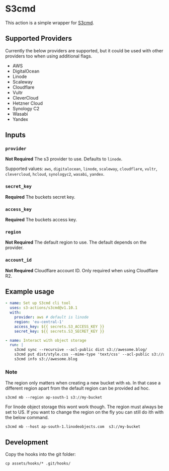 # S3cmd

This action is a simple wrapper for [S3cmd](https://github.com/s3tools/s3cmd).

## Supported Providers

Currently the below providers are supported, but it could be used with other providers too when using additional flags.

- AWS
- DigitalOcean
- Linode
- Scaleway
- Cloudflare
- Vultr
- CleverCloud
- Hetzner Cloud
- Synology C2
- Wasabi
- Yandex

## Inputs

### `provider`

**Not Required** The s3 provider to use. Defaults to `linode`. 

Supported values: `aws`, `digitalocean`, `linode`, `scaleway`, `cloudflare`, `vultr`, `clevercloud`, `hcloud`, `synologyc2`, `wasabi`, `yandex`.

### `secret_key`

**Required**  The buckets secret key.

### `access_key`

**Required**  The buckets access key.

### `region`

**Not Required** The default region to use. The default depends on the provider.

### `account_id`

**Not Required** Cloudflare account ID. Only required when using Cloudflare R2.

## Example usage

```yml
- name: Set up S3cmd cli tool
  uses: s3-actions/s3cmd@v1.10.1
  with:
    provider: aws # default is linode
    region: 'eu-central-1'
    access_key: ${{ secrets.S3_ACCESS_KEY }}
    secret_key: ${{ secrets.S3_SECRET_KEY }}

- name: Interact with object storage
  run: |
    s3cmd sync --recursive --acl-public dist s3://awesome.blog/
    s3cmd put dist/style.css --mime-type 'text/css' --acl-public s3://awesome.blog/style.css
    s3cmd info s3://awesome.blog
```

### Note

The region only matters when creating a new bucket with `mb`. In that case a different region apart from the default region can be provided ad hoc.

```console
s3cmd mb --region ap-south-1 s3://my-bucket
```

For linode object storage this wont work though. The region must always be set to US. If you want to change the region on the fly you can still do ith with the below command.

```console
s3cmd mb --host ap-south-1.linodeobjects.com  s3://my-bucket
```

## Development

Copy the hooks into the git folder:

```shell
cp assets/hooks/* .git/hooks/
```
